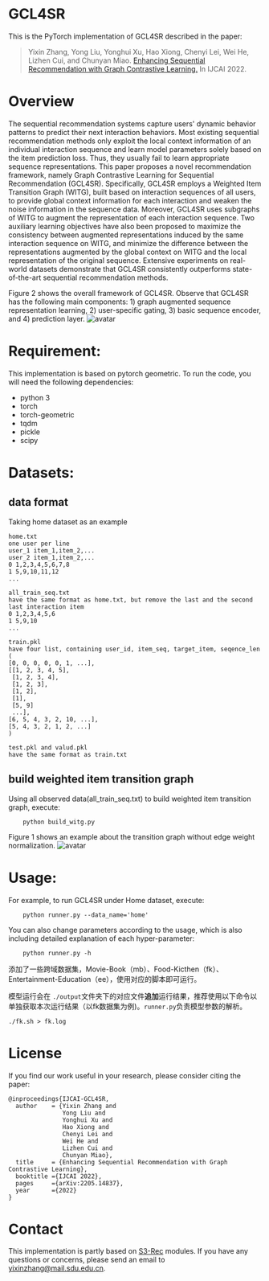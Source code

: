 # GCL4SR

This is the PyTorch implementation of GCL4SR described in the paper:

> Yixin Zhang, Yong Liu, Yonghui Xu, Hao Xiong, Chenyi Lei, Wei He, Lizhen Cui, and Chunyan Miao. [Enhancing Sequential Recommendation with Graph Contrastive Learning.](https://arxiv.org/abs/2205.14837) In IJCAI 2022.

# Overview

The sequential recommendation systems capture users' dynamic behavior patterns to predict their next interaction behaviors. Most existing sequential recommendation methods only exploit the local context information of an individual interaction sequence and learn model parameters solely based on the item prediction loss. Thus, they usually fail to learn appropriate sequence representations. This paper proposes a novel recommendation framework, namely Graph Contrastive Learning for Sequential Recommendation (GCL4SR). Specifically, GCL4SR employs a Weighted Item Transition Graph (WITG), built based on interaction sequences of all users, to provide global context information for each interaction and weaken the noise information in the sequence data. Moreover, GCL4SR uses subgraphs of WITG to augment the representation of each interaction sequence. Two auxiliary learning objectives have also been proposed to maximize the consistency between augmented representations induced by the same interaction sequence on WITG, and minimize the difference between the representations augmented by the global context on WITG and the local representation of the original sequence. Extensive experiments on real-world datasets demonstrate that GCL4SR consistently outperforms state-of-the-art sequential recommendation methods.

Figure 2 shows the overall framework of GCL4SR. Observe that GCL4SR has the following main components: 1) graph augmented sequence representation learning, 2) user-specific gating, 3) basic sequence encoder, and 4) prediction layer.
![avatar](https://github.com/sdu-zyx/GCL4SR/blob/main/figures/GCL4SR.png)

# Requirement:

This implementation is based on pytorch geometric. To run the code, you will need the following dependencies:

- python 3
- torch
- torch-geometric
- tqdm
- pickle
- scipy

# Datasets:

## data format

Taking home dataset as an example

```shell
home.txt 
one user per line
user_1 item_1,item_2,...
user_2 item_1,item_2,...
0 1,2,3,4,5,6,7,8
1 5,9,10,11,12
...

all_train_seq.txt
have the same format as home.txt, but remove the last and the second last interaction item
0 1,2,3,4,5,6
1 5,9,10
...

train.pkl
have four list, containing user_id, item_seq, target_item, seqence_len
(
[0, 0, 0, 0, 0, 1, ...], 
[[1, 2, 3, 4, 5],
 [1, 2, 3, 4],
 [1, 2, 3],
 [1, 2],
 [1],
 [5, 9]
 ...],
[6, 5, 4, 3, 2, 10, ...],
[5, 4, 3, 2, 1, 2, ...]
)

test.pkl and valud.pkl
have the same format as train.txt
```

## build weighted item transition graph

Using all observed data(all_train_seq.txt) to build weighted item transition graph, execute:

```shell
    python build_witg.py 
```

Figure 1 shows an example about the transition graph without edge weight normalization.
![avatar](https://github.com/sdu-zyx/GCL4SR/blob/main/figures/WITG.png)

# Usage:

For example, to run GCL4SR under Home dataset, execute:

```shell
    python runner.py --data_name='home'
```

You can also change parameters according to the usage, which is also including detailed explanation of each hyper-parameter:

```shell
    python runner.py -h
```

添加了一些跨域数据集，Movie-Book（mb）、Food-Kicthen（fk）、Entertainment-Education（ee），使用对应的脚本即可运行。

模型运行会在 `./output`文件夹下的对应文件**追加**运行结果，推荐使用以下命令以单独获取本次运行结果（以fk数据集为例)。`runner.py`负责模型参数的解析。

```shell
./fk.sh > fk.log
```

# License

If you find our work useful in your research, please consider citing the paper:

```
@inproceedings{IJCAI-GCL4SR,
  author    = {Yixin Zhang and
               Yong Liu and
               Yonghui Xu and
               Hao Xiong and
               Chenyi Lei and
               Wei He and
               Lizhen Cui and
               Chunyan Miao},
  title     = {Enhancing Sequential Recommendation with Graph Contrastive Learning},
  booktitle ={IJCAI 2022},
  pages     ={arXiv:2205.14837},
  year      ={2022}
}
```

# Contact

This implementation is partly based on [S3-Rec](https://github.com/aHuiWang/CIKM2020-S3Rec) modules.
If you have any questions or concerns, please send an email to yixinzhang@mail.sdu.edu.cn.
